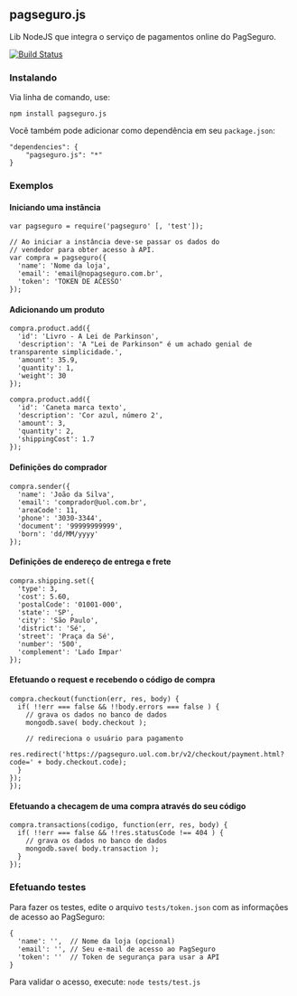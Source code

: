 ## pagseguro.js

Lib NodeJS que integra o serviço de pagamentos online do PagSeguro.

[![Build Status](https://travis-ci.org/gustavopaes/pagseguro.js.png?branch=master)](https://travis-ci.org/gustavopaes/pagseguro.js)

### Instalando

Via linha de comando, use:

    npm install pagseguro.js

Você também pode adicionar como dependência em seu `package.json`:

    "dependencies": {
        "pagseguro.js": "*"
    }

### Exemplos

#### Iniciando uma instância

    var pagseguro = require('pagseguro' [, 'test']);
    
    // Ao iniciar a instância deve-se passar os dados do
    // vendedor para obter acesso à API.
    var compra = pagseguro({
      'name': 'Nome da loja',
      'email': 'email@nopagseguro.com.br',
      'token': 'TOKEN DE ACESSO'
    });

#### Adicionando um produto

    compra.product.add({
      'id': 'Livro - A Lei de Parkinson',
      'description': 'A "Lei de Parkinson" é um achado genial de transparente simplicidade.',
      'amount': 35.9,
      'quantity': 1,
      'weight': 30
    });

    compra.product.add({
      'id': 'Caneta marca texto',
      'description': 'Cor azul, número 2',
      'amount': 3,
      'quantity': 2,
      'shippingCost': 1.7
    });

#### Definições do comprador

    compra.sender({
      'name': 'João da Silva',
      'email': 'comprador@uol.com.br',
      'areaCode': 11,
      'phone': '3030-3344',
      'document': '99999999999',
      'born': 'dd/MM/yyyy'
    });

#### Definições de endereço de entrega e frete

    compra.shipping.set({
      'type': 3,
      'cost': 5.60,
      'postalCode': '01001-000',
      'state': 'SP',
      'city': 'São Paulo',
      'district': 'Sé',
      'street': 'Praça da Sé',
      'number': '500',
      'complement': 'Lado Impar'
    });

#### Efetuando o request e recebendo o código de compra

    compra.checkout(function(err, res, body) {
      if( !!err === false && !!body.errors === false ) {
        // grava os dados no banco de dados
        mongodb.save( body.checkout );

        // redireciona o usuário para pagamento
        res.redirect('https://pagseguro.uol.com.br/v2/checkout/payment.html?code=' + body.checkout.code);
      }
    });
    });

#### Efetuando a checagem de uma compra através do seu código

    compra.transactions(codigo, function(err, res, body) {
      if( !!err === false && !!res.statusCode !== 404 ) {
        // grava os dados no banco de dados
        mongodb.save( body.transaction );
      }
    });

### Efetuando testes

Para fazer os testes, edite o arquivo `tests/token.json` com as informações de acesso ao PagSeguro:

    {
      'name': '',  // Nome da loja (opcional)
      'email': '', // Seu e-mail de acesso ao PagSeguro
      'token': ''  // Token de segurança para usar a API
    }

Para validar o acesso, execute:
`node tests/test.js`
